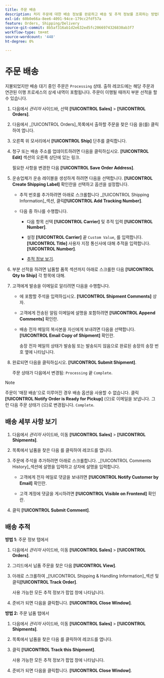 ```yaml
---
title: 주문 배송
description: 처리 주문에 대한 배송 정보를 완료하고 배송 및 추적 정보를 조회하는 방법에 대해 알아봅니다.
exl-id: 60b0e66a-8ee6-4091-94ce-179cc2fdf57a
feature: Orders, Shipping/Delivery
source-git-commit: 8b5af316ab1d2e632ed5fc2066974326830ab3f7
workflow-type: tm+mt
source-wordcount: '448'
ht-degree: 0%

---
```


# 주문 배송

지불되었지만 배송 대기 중인 주문은 `Processing` 상태. 출하 레코드에는 해당 주문과 연관된 이행 프로세스의 상세 내역이 포함됩니다. 주문이 이행될 때까지 부분 선적을 할 수 있습니다.

1. 다음에서 _관리자_ 사이드바, 선택 **[!UICONTROL Sales]** > **[!UICONTROL Orders]**.

1. 다음에서 _[!UICONTROL Orders]_목록에서 출하할 주문을 찾은 다음 을(를) 클릭하여 엽니다.

1. 오른쪽 위 모서리에서 **[!UICONTROL Ship]** 단추를 클릭합니다.

1. 청구 또는 배송 주소를 업데이트하려면 다음을 클릭하십시오. **[!UICONTROL Edit]** 섹션의 오른쪽 상단에 있는 링크.

   필요한 사항을 변경한 다음 **[!UICONTROL Save Order Address]**.

1. 운송업체가 운송 레이블을 생성하게 하려면 다음을 선택합니다. **[!UICONTROL Create Shipping Label]** 확인란을 선택하고 옵션을 설정합니다.

   - 추적 번호를 추가하려면 아래로 스크롤합니다 _[!UICONTROL Shipping Information]_섹션, 클릭&#x200B;**[!UICONTROL Add Tracking Number]**.

   - 다음 중 하나를 수행합니다.

      - 다음 항목 선택 **[!UICONTROL Carrier]** 및 추적 입력 **[!UICONTROL Number]**.

      - 설정 **[!UICONTROL Carrier]** 끝 `Custom Value`, 를 입력합니다. **[!UICONTROL Title]** 사용자 지정 통신사에 대해 추적을 입력합니다. **[!UICONTROL Number]**.

      - [추적 정보 보기](#track-the-shipment).

1. 부분 선적을 하려면 납품할 품목 섹션까지 아래로 스크롤한 다음 **[!UICONTROL Qty to Ship]** 각 항목에 대해.

1. 고객에게 발송을 이메일로 알리려면 다음을 수행합니다.

   - 에 포함할 주석을 입력하십시오. **[!UICONTROL Shipment Comments]** 상자.

   - 고객에게 전송된 알림 이메일에 설명을 포함하려면 **[!UICONTROL Append Comments]** 확인란.

   - 배송 전자 메일의 복사본을 자신에게 보내려면 다음을 선택합니다. **[!UICONTROL Email Copy of Shipment]** 확인란.

     송장 전자 메일의 상태가 발송됨 또는 발송되지 않음으로 완료된 송장의 송장 번호 옆에 나타납니다.

1. 완료되면 다음을 클릭하십시오. **[!UICONTROL Submit Shipment]**.

   주문 상태가 다음에서 변경됨: `Processing` 끝 `Complete`.

>[!NOTE]
>
>주문이 &#39;매장 배송&#39;으로 이루어진 경우 배송 옵션을 사용할 수 없습니다. 클릭 **[!UICONTROL Notify Order is Ready for Pickup]** (으)로 이메일을 보냅니다. 그런 다음 주문 상태가 (으)로 변경됩니다. `Complete`.

## 배송 세부 사항 보기

1. 다음에서 _관리자_ 사이드바, 이동 **[!UICONTROL Sales]** > **[!UICONTROL Shipments]**.

1. 목록에서 납품을 찾은 다음 를 클릭하여 레코드를 엽니다.

1. 주문에 주석을 추가하려면 아래로 스크롤합니다. _[!UICONTROL Comments History]_섹션에 설명을 입력하고 상자에 설명을 입력합니다.

   - 고객에게 전자 메일로 댓글을 보내려면 **[!UICONTROL Notify Customer by Email]** 확인란.

   - 고객 계정에 댓글을 게시하려면 **[!UICONTROL Visible on Frontend]** 확인란.

1. 클릭 **[!UICONTROL Submit Comment]**.

## 배송 추적

**방법 1:** 주문 정보 탭에서

1. 다음에서 _관리자_ 사이드바, 이동 **[!UICONTROL Sales]** > **[!UICONTROL Orders]**.

1. 그리드에서 납품 주문을 찾은 다음 **[!UICONTROL View]**.

1. 아래로 스크롤하여 _[!UICONTROL Shipping & Handling Information]_섹션 및 클릭&#x200B;**[!UICONTROL Track Order]**.

   사용 가능한 모든 추적 정보가 팝업 창에 나타납니다.

1. 준비가 되면 다음을 클릭합니다. **[!UICONTROL Close Window]**.

**방법 2:** 주문 납품 탭에서

1. 다음에서 _관리자_ 사이드바, 이동 **[!UICONTROL Sales]** > **[!UICONTROL Shipments]**.

1. 목록에서 납품을 찾은 다음 를 클릭하여 레코드를 엽니다.

1. 클릭 **[!UICONTROL Track this Shipment]**.

   사용 가능한 모든 추적 정보가 팝업 창에 나타납니다.

1. 준비가 되면 다음을 클릭합니다. **[!UICONTROL Close Window]**.
